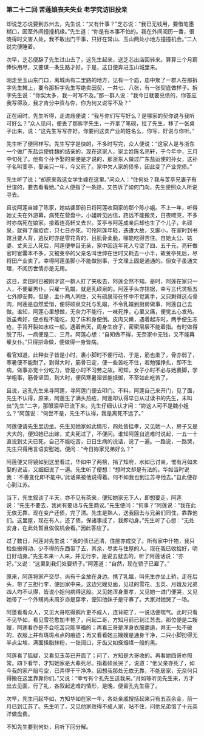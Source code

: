 <script type="text/javascript">
    var head = document.getElementsByTagName('head')[0];
    cssURL = '/public/article_1.css';
    linkTag = document.createElement('link');
    linkTag.href = cssURL;
    linkTag.setAttribute('type','text/css');
    linkTag.setAttribute('rel','stylesheet');
    head.appendChild(linkTag);
</script>
### 第二十二回 苦莲娘丧夫失业 老学究访旧投亲

却说芝芯说要到苏州去，先生说：“又有什事？”芝芯说：“我已无钱用，要借笔墨糊口，因至外间撞撞机缘。”先生道：“你是有本事不怕的。我在外间阅历一番，很晓得时文害人处，我不敢出门干事，只好在常山、玉山两处小地方撞撞机会。”二人说完便睡着。

次早，芝芯便辞了先生过山去了，这先生起来，送芝芯出店回转来。算算三个月薪俸快用尽，又要谋一条生路才好。于是，这日便奔进玉山城里来。

刚走至玉山东门口，离城尚有二里路的地方，见有一个庙，庙中聚了一群人在那拆字先生摊上，要令那拆字先生写绝卖田契，一共七、八张，有一张契底做样子。拆字先生说：“你契太多，我一时写不及。”那一群人说：“我今日就要兑债的，你答应我写得及，我才肯分中资与你，你为何又说写不及？”

正在闹时，先生听得，走进庙便说：“我与你们写写好么？是哪家的契你说与我听可好么？”众人见问，便丢了那拆字先生，一齐拿了笔砚，拉了先生，移了一张桌子出来，说：“这先生写写亦好。你要问这卖产业的姓名么，你写，好说与你听。”

先生听了便照样写。先生写字是快的，不多时写完，众人便说：“这家人是与浙东一个做广东盐运使姓魏的结亲的，现在这家人，家主姓陈名亮轩，于今年中，三月中旬死了。他有个孙予娶的亲便是才说的，那浙东人做过广东盐运使的孙女，这孙子名叫芰亭，娶亲只一年，今又死了。家中欠人家的债多，因此变了产业完债。”

先生听了说；“却原来我这女学生嫁在这里。”问众人：“住何处？我与芰亭兄妻子有世谊的，要去看看她。”众人便指了一条路，又告诉了如何门向，先生便照众人所说寻去。

且说阿莲自嫁了陈家，她姑婆即前日将阿莲收回家的那个陈小姐。不上一年，听得她丈夫在外游幕，病死在营盘中，小姐听见凶信，路远不能搬灵，日夜啼哭，不多时亦病死在娘家。接着连亮轩又去世。芰亭与阿莲成亲后却也生了个儿子，名硕泉，就得了瘟疫症，只七日亦死。可怜阿莲年轻，迭遭大故，又脚小，在家时到书馆且要人背，逃反时亦是雪花背的，且肌骨柔脆，哪能吃得苦住。自她太公、姑婆、丈夫三人死后，阿莲便举目无亲，家中因连年死人亏空了四、五千元，亮轩做官时宦囊本不多，又被芰亭的父亲名叫世绅在世时又耗去一小半，故芰亭死后，尽将田产业卖了。幸得阿莲虽脚小不能做别事，于文理上固是通通的。但女子虽通文理，不阅历世情亦是无用。

这日，卖田时已被刚才这一群人打了夹板去，阿莲全然不知。是时，阿莲在家只一人，不便雇男仆，只雇一乳媪，就是乳硕泉的。阿莲手头亦拮据，幸亏三代灵柩五七外即安葬。但是，主仆两人同住，又有硕泉带在怀中不觉离手，又只剩得这点骨肉，阿莲是自然爱惜，便将硕泉交托与乳媪，不令乳媪到厨房做事，阿莲自己去做。谁知，阿莲心里想做，无奈力不能行，一味死挣，心里又痛，便觉五心发热。饭虽煮好，便点粒不能吃，见了床和身便倒。皮肉又嫩，遇着起冻时，两手便生冻疮，手背开裂如水纹一般。遇着热天，周身生痱子，密密层层不能着指。有时做得脱了形，一病便是二、三月。阿莲心想：“自知做不得，无奈家中无钱，又不能再雇女仆。”只得拼命做，便做得一身皆病。

看官知道，此种女子皆是小时，裹小脚时不便行动，于是，筋也柔了，骨亦弱了，寒暑便不能耐了。到得大时，筋骨已定，便一些苦吃不住，若勉强挣扎，即不生病，做事亦觉十分吃力，皆是小时不习劳之故。可知，女子小时不必与她裹脚，学学粗事，筋骨坚固，到大时，便风寒暑湿皆能抵御，不至如此吃苦了。

且说，这孔先生来寻阿莲，寻阿莲门便去叩门。不料，阿莲自己来开门，见了面，先生不认得，原来，阿莲生了满头热疮，阿莲却认得早日从过读书的先生，未叫出“先生”二字，那眼泪早已流下来。先生仔细认认才问：“妳这人可不是魏小姐么？”阿莲说：“何尝不是，先生不认得，我是离死不远了。”

阿莲便请先生里边坐。先生见她家如此情形，四处皆挂孝，又见她一人，房子又是大大的，便知她已出嫁，丈夫死过了，不便问。谁知阿莲自逃难时说起，一五一十直说到丈夫已死，自己不能吃苦，日日生病的说话，说了一遍。一路说，一路哭，先生只得用言语安慰她，便问：“今日妳家兄弟好么？”

阿莲便又将镜如到这里看过，华如中了两榜，捐了知府，水如已讨亲，惟有月如未娶的说话，又细细说了一遍。先生听了便想：“想时文却是有法的。华如当时说我：‘不善变化即不能中。’此话果被他说得着。何不如我也到江苏寻他去。”自此便存心到江苏。

当下，先生叙谈了半天，亦不见有茶来，便知她家无下人，即想要走，阿莲说：“先生不要去，我尚有要话与先生商议。”先生便问：“何事？”阿莲说：“我在此无依无靠，现在变产还债，完了清。先生是熟人，送我回去与兄弟们同住，靠靠他们。这里屋，现在有人，还了债，保诸事成了，我即动身。”先生听了心想：“无处安身，在此处暂且俟俟机会看。”因此答应了。

过了数日，阿莲对先生说：“我的债已还清，住屋亦成交了。所有家中什物，我只检些搬得动、少不得的东西带了去，其余，尽卖与住屋的人。现在我已收拾好，明日好动身。”先生本来一人来，并无行李，是说去就去的，听了阿莲话说：“亦好。”又说：“这里到我们处要轿子。”阿莲道：“自然，现在轿子已雇了。”

原来，阿莲将家产交尽，尚有千金放在身边。携了乳媪，叫先生亦坐上轿，走在后头，带了三担行李，便回家中来。这边兄嫂见面，见过的雪花、玉英、月娥及兄弟四人均不认得，皆说小姐何病得这般。又见她浑身重孝，又见她一进门便哭，又见她带了一个外甥尚未周岁亦是穿孝，便知他妹子是守寡了。大家对她哭了一场。

阿蓬看看众人，又见大哥吃得鸦片更不成人，连背驼了，一说话便喘气。此时只看不见华如，看见雪花愈加丰艳了，问起二哥，方知月前已到江苏去。那位便是二嫂嫂，阿莲看亦是不会吃苦只能享福的；再看三哥是浑身衣服邋遢，并无一处不破的，衣服上并有斑斑点点的痕迹；再又看看她三嫂嫂是通身干净，二只小脚扮得无半点尘埃，满面搽脂抹粉，一张阔口，牙齿又如搽烟煤一般的黑。

阿莲看了狐疑，又看见玉英已开面了；问了，方知是大哥收的。再看她四哥亦照常。四下看毕，才知她家是大辈死尽。指着硕泉哭了，说道：“他父亲亦死了，如今我的家产赔亏空，已弄得干干净净。因想我那处无依无靠，不能居家，无奈何只得搬在这里靠靠你们。”又说：“幸亏有个孔先生送我来。”月如等听见先生来，方才出去见面，行了礼，各叙起逃难的情形，是晚，便留孔先生宿了。

次早，先生问起华如，方知华如在家一年，各处亲戚搜括起来只有五百余金，前一月已到江苏了。先生听了，又见他家败得不成人家，站不住，问他兄弟借了十元英洋做盘费。

不知先生要到何处，且听下回分解。
